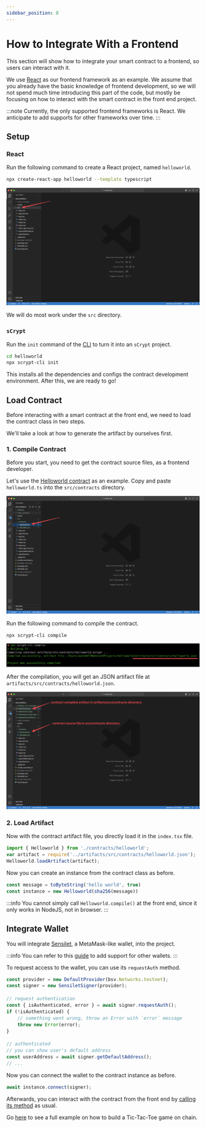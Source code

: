 ```yaml
---
sidebar_position: 8
---
```


# How to Integrate With a Frontend

This section will show how to integrate your smart contract to a frontend, so users can interact with it.

We use [React](https://reactjs.org/) as our frontend framework as an example. We assume that you already have the basic knowledge of frontend development, so we will not spend much time introducing this part of the code, but mostly be focusing on how to interact with the smart contract in the front end project.

:::note
Currently, the only supported frontend frameworks is React. We anticipate to add supports for other frameworks over time.
:::

## Setup

### React

Run the following command to create a React project, named `helloworld`.

```bash
npx create-react-app helloworld --template typescript
```

![](../static/img/react-scaffold.png)

We will do most work under the `src` directory.

### `sCrypt`

Run the `init` command of the [CLI](./installation.md#the-scrypt-cli-tool) to turn it into an `sCrypt` project.

```bash
cd helloworld
npx scrypt-cli init
```

This installs all the dependencies and configs the contract development environment.
After this, we are ready to go!

## Load Contract

Before interacting with a smart contract at the front end, we need to load the contract class in two steps.


We'll take a look at how to generate the artifact by ourselves first.

### 1. Compile Contract

Before you start, you need to get the contract source files, as a frontend developer.

Let's use the [Helloworld contract](./tutorials/hello-world.md) as an example. Copy and paste `helloworld.ts` into the `src/contracts` directory.

![](../static/img/copy-contract-source.png)

Run the following command to compile the contract.

```bash
npx scrypt-cli compile
```

![](../static/img/scrypt-cli-compile.png)

After the compilation, you will get an JSON artifact file at `artifacts/src/contracts/helloworld.json`.

![](../static/img/contract-artifacts.png)

### 2. Load Artifact

Now with the contract artifact file, you directly load it in the `index.tsx` file.

```ts
import { Helloworld } from './contracts/helloworld';
var artifact = require('../artifacts/src/contracts/helloworld.json');
Helloworld.loadArtifact(artifact);
```

Now you can create an instance from the contract class as before.
```ts
const message = toByteString('hello world', true)
const instance = new Helloworld(sha256(message))
```

:::info
You cannot simply call `Helloworld.compile()` at the front end, since it only works in NodeJS, not in browser.
:::

## Integrate Wallet

You will integrate [Sensilet](https://sensilet.com/), a MetaMask-like wallet, into the project.

:::info
You can refer to this [guide](./advanced/how-to-add-a-signer.md) to add support for other wallets.
:::

To request access to the wallet, you can use its `requestAuth` method. 

```ts
const provider = new DefaultProvider(bsv.Networks.testnet);
const signer = new SensiletSigner(provider);

// request authentication
const { isAuthenticated, error } = await signer.requestAuth();
if (!isAuthenticated) {
    // something went wrong, throw an Error with `error` message
    throw new Error(error);
}

// authenticated
// you can show user's default address
const userAddress = await signer.getDefaultAddress();
// ...
```

Now you can connect the wallet to the contract instance as before.
```ts
await instance.connect(signer);
```

Afterwards, you can interact with the contract from the front end by [calling its method](./how-to-deploy-and-call-a-contract/how-to-deploy-and-call-a-contract.md#contract-call) as usual.

Go [here](https://learn.scrypt.io/en/courses/Build-a-Tic-tac-toe-Game-with-sCrypt-614c387bc0974f55df5af1e5) to see a full example on how to build a Tic-Tac-Toe game on chain.
